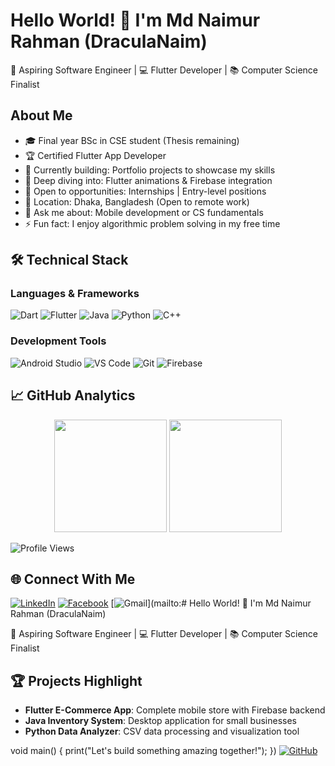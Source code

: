 # Hello World! 👋 I'm Md Naimur Rahman (DraculaNaim)

🚀 Aspiring Software Engineer | 💻 Flutter Developer | 📚 Computer Science Finalist

## About Me

- 🎓 Final year BSc in CSE student (Thesis remaining)
- 🏆 Certified Flutter App Developer
- 🔭 Currently building: Portfolio projects to showcase my skills
- 🌱 Deep diving into: Flutter animations & Firebase integration
- 💼 Open to opportunities: Internships | Entry-level positions
- 📍 Location: Dhaka, Bangladesh (Open to remote work)
- 💬 Ask me about: Mobile development or CS fundamentals
- ⚡ Fun fact: I enjoy algorithmic problem solving in my free time

## 🛠️ Technical Stack

### Languages & Frameworks
![Dart](https://img.shields.io/badge/Dart-0175C2?style=for-the-badge&logo=dart&logoColor=white)
![Flutter](https://img.shields.io/badge/Flutter-02569B?style=for-the-badge&logo=flutter&logoColor=white)
![Java](https://img.shields.io/badge/Java-ED8B00?style=for-the-badge&logo=openjdk&logoColor=white)
![Python](https://img.shields.io/badge/Python-3776AB?style=for-the-badge&logo=python&logoColor=white)
![C++](https://img.shields.io/badge/C%2B%2B-00599C?style=for-the-badge&logo=c%2B%2B&logoColor=white)

### Development Tools
![Android Studio](https://img.shields.io/badge/Android_Studio-3DDC84?style=for-the-badge&logo=android-studio&logoColor=white)
![VS Code](https://img.shields.io/badge/VS_Code-007ACC?style=for-the-badge&logo=visual-studio-code&logoColor=white)
![Git](https://img.shields.io/badge/Git-F05032?style=for-the-badge&logo=git&logoColor=white)
![Firebase](https://img.shields.io/badge/Firebase-FFCA28?style=for-the-badge&logo=firebase&logoColor=black)

## 📈 GitHub Analytics

<div align="center">
  <img height="180em" src="https://github-readme-stats.vercel.app/api?username=draculanaim&show_icons=true&theme=dracula&include_all_commits=true&count_private=true"/>
  <img height="180em" src="https://github-readme-stats.vercel.app/api/top-langs/?username=draculanaim&layout=compact&langs_count=8&theme=dracula"/>
</div>

![Profile Views](https://komarev.com/ghpvc/?username=draculanaim&color=blueviolet&style=flat-square)

## 🌐 Connect With Me

[![LinkedIn](https://img.shields.io/badge/LinkedIn-0077B5?style=for-the-badge&logo=linkedin&logoColor=white)](https://www.linkedin.com/in/md-naimur-rahman4755/)
[![Facebook](https://img.shields.io/badge/Facebook-1877F2?style=for-the-badge&logo=facebook&logoColor=white)](https://www.facebook.com/draculanaim)
[![Gmail](https://img.shields.io/badge/Gmail-D14836?style=for-the-badge&logo=gmail&logoColor=white)](mailto:# Hello World! 👋 I'm Md Naimur Rahman (DraculaNaim)

🚀 Aspiring Software Engineer | 💻 Flutter Developer | 📚 Computer Science Finalist


## 🏆 Projects Highlight

- **Flutter E-Commerce App**: Complete mobile store with Firebase backend
- **Java Inventory System**: Desktop application for small businesses
- **Python Data Analyzer**: CSV data processing and visualization tool


void main() {
  print("Let's build something amazing together!");
})
[![GitHub](https://img.shields.io/badge/GitHub-100000?style=for-the-badge&logo=github&logoColor=white)](https://github.com/draculanaim)

